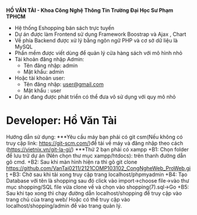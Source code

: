 **HỒ VĂN TÀI - Khoa Công Nghệ Thông Tin Trường Đại Học Sư Phạm TPHCM**
- Hệ thống Eshopping bán sách trực tuyến 
- Dự án được làm Frontend sử dụng Framework Boostrap và Ajax , Chart
- Về phía Backend được xử lý bằng ngôn ngữ PHP và cơ sở dữ liệu là MySQL
- Phần mềm được viết dùng để quản lý cửa hàng sách với mô hình nhỏ
- Tài khoản đăng nhập Admin:
    + Tên đăng nhập: admin
    + Mật khẩu: admin
- Hoặc tài khoản user: 
    + Tên đăng nhập: user@gmail.com
    + Mật khẩu : user
- Dự án đang được phát triển có thể đưa vô sử dụng với quy mô nhỏ
# Developer: Hồ Văn Tài

Hướng dẫn sử dụng:
***Yêu cầu máy bạn phải có git csm(Nếu không có truy cập link: https://git-scm.com/)để tải về máy và đăng nhập theo cách (https://vietnix.vn/git-la-gi/)
***Thứ 2 bạn phải có xampp
	+B1: Chọn folder để lưu trữ dự án (Nên chọn thư mục xampp/htdocs): trên thanh đường dẫn gõ cmd.
	+B2: Sau khi màn hình hiện ra thì gõ git clone https://github.com/VanTai0211/2121COMP103102_CongNgheWeb_ProWeb.git
	+B3: Chờ sau khi tải xong truy cập trang localhost/phpmyadmin
	+B4: Tạo Database với tên là shopping sau đó click vào import->choose file->vào thư mục shopping/SQL file vừa clone về và chọn vào shopping(7).sql->Go
	+B5: Sau khi tạo xong thì chạy đường dẫn localhost/shopping để truy cập vào trang chủ của trang web/ Hoặc có thể truy cập vào localhost/shopping/admin để vào trang quản lý.
	

